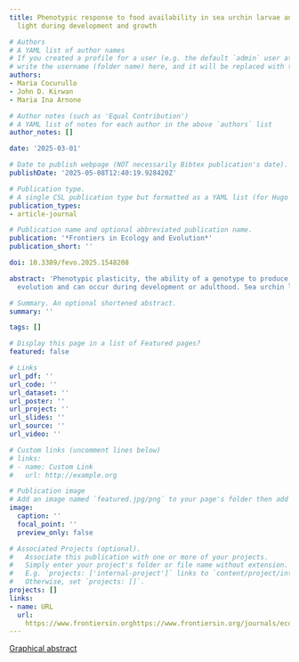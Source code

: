 ```yaml
---
title: Phenotypic response to food availability in sea urchin larvae and impact of
  light during development and growth

# Authors
# A YAML list of author names
# If you created a profile for a user (e.g. the default `admin` user at `content/authors/admin/`), 
# write the username (folder name) here, and it will be replaced with their full name and linked to their profile.
authors:
- Maria Cocurullo
- John D. Kirwan
- Maria Ina Arnone

# Author notes (such as 'Equal Contribution')
# A YAML list of notes for each author in the above `authors` list
author_notes: []

date: '2025-03-01'

# Date to publish webpage (NOT necessarily Bibtex publication's date).
publishDate: '2025-05-08T12:40:19.928420Z'

# Publication type.
# A single CSL publication type but formatted as a YAML list (for Hugo requirements).
publication_types:
- article-journal

# Publication name and optional abbreviated publication name.
publication: '*Frontiers in Ecology and Evolution*'
publication_short: ''

doi: 10.3389/fevo.2025.1548208

abstract: 'Phenotypic plasticity, the ability of a genotype to produce different phenotypes in response to environmental conditions, plays a crucial role in adaptation and
  evolution and can occur during development or adulthood. Sea urchin larvae exhibit developmental plasticity by adjusting their arm length in response to food availability. In this study, we investigated the phenotypic responses of three sea urchin species: Paracentrotus lividus and Arbacia lixula from the Mediterranean Sea, and Strongylocentrotus purpuratus from the Pacific Ocean. In all species, we observed that larvae reared under a 12h light:12h dark cycle exhibited phenotypic responses to food availability. However, the response was suppressed in larvae reared under constant darkness, suggesting that light has a role in mediating this phenotypic plasticity. Moreover, larvae grown in constant darkness were generally smaller than those exposed to light, with the magnitude of this effect varying among species, indicating that light exposure influences not only plasticity but also baseline growth rates. These findings underscore the utility of sea urchins as a model for studying ecological and evolutionary processes shaping phenotypic responses and suggest that light has an important impact on development and growth in sea urchins.'

# Summary. An optional shortened abstract.
summary: ''

tags: []

# Display this page in a list of Featured pages?
featured: false

# Links
url_pdf: ''
url_code: ''
url_dataset: ''
url_poster: ''
url_project: ''
url_slides: ''
url_source: ''
url_video: ''

# Custom links (uncomment lines below)
# links:
# - name: Custom Link
#   url: http://example.org

# Publication image
# Add an image named `featured.jpg/png` to your page's folder then add a caption below.
image:
  caption: ''
  focal_point: ''
  preview_only: false

# Associated Projects (optional).
#   Associate this publication with one or more of your projects.
#   Simply enter your project's folder or file name without extension.
#   E.g. `projects: ['internal-project']` links to `content/project/internal-project/index.md`.
#   Otherwise, set `projects: []`.
projects: []
links:
- name: URL
  url: 
    https://www.frontiersin.orghttps://www.frontiersin.org/journals/ecology-and-evolution/articles/10.3389/fevo.2025.1548208/full
---
```




[Graphical abstract](https://www.frontiersin.org/files/Articles/1548208/fevo-13-1548208-HTML/image_m/fevo-13-1548208-g007.jpg)
